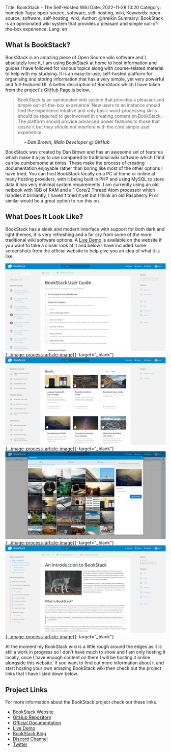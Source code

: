 Title: BookStack - The Self-Hosted Wiki 
Date: 2022-11-28 10:20
Category: homelab
Tags: open-source, software, self-hosting, wiki,
Keywords: open-source, software, self-hosting, wiki,
Author: @hreikin
Summary: BookStack is an opinionated wiki system that provides a pleasant and simple out-of-the-box experience.
Lang: en

## What Is BookStack?

BookStack is an amazing piece of Open Source wiki software and I absolutely love it, I am using BookStack at home to host information and guides I have followed for various topics along with course-related material to help with my studying. It is an easy-to-use, self-hosted platform for organising and storing information that has a very simple, yet very powerful and full-featured UI. A better description of BookStack which I have taken from the project's [GitHub Page](https://github.com/BookStackApp/BookStack) is below.

>BookStack is an opinionated wiki system that provides a pleasant and simple out-of-the-box experience. New users to an instance should find the experience intuitive and only basic word-processing skills should be required to get involved in creating content on BookStack. The platform should provide advanced power features to those that desire it but they should not interfere with the core simple user experience.
>
> &nbsp;&nbsp;&nbsp;&nbsp; **<cite>&ndash; Dan Brown, Main Developer @ GitHub</cite>**

BookStack was created by Dan Brown and has an awesome set of features which make it a joy to use compared to traditional wiki software which I find can be cumbersome at times. These make the process of creating documentation enjoyable rather than boring like most of the other options I have tried. You can host BookStack locally on a PC at home or online at many hosting providers, with it being built in PHP and using MySQL to store data it has very minimal system requirements. I am currently using an old netbook with 1GB of RAM and a 1 Core/2 Thread Atom processor which handles it brilliantly, I haven't tried it yet but I think an old Raspberry Pi or similar would be a great option to run this on.

## What Does It Look Like?

BookStack has a sleek and modern interface with support for both dark and light themes, it is very refreshing and a far cry from some of the more traditional wiki software options. A [Live Demo](https://demo.bookstackapp.com/login?email=admin@example.com&password=password) is available on the website if you want to take a closer look at it and below I have included some screenshots from the official website to help give you an idea of what it is like.

[![bookstack-book-overview-1977x1080](images/bookstack-book-overview-1977x1080.png){: .image-process-article-image}](images/bookstack-book-overview-1977x1080.png){: target="_blank"}
[![bookstack-books-view-1977x1080](images/bookstack-books-view-1977x1080.png){: .image-process-article-image}](images/bookstack-books-view-1977x1080.png){: target="_blank"}
[![bookstack-image-manager-1977x1080](images/bookstack-image-manager-1977x1080.png){: .image-process-article-image}](images/bookstack-image-manager-1977x1080.png){: target="_blank"}
[![bookstack-page-view-1977x1080](images/bookstack-page-view-1977x1080.png){: .image-process-article-image}](images/bookstack-page-view-1977x1080.png){: target="_blank"}

At the moment my BookStack wiki is a little rough around the edges as it is still a work in progress so I don't have much to show and I am only hosting it locally, once I have enough content on there I will be hosting it online alongside this website. If you want to find out more information about it and start hosting your own amazing BookStack wiki then check out the project links that I have listed down below.

## Project Links

For more information about the BookStack project check out these links.

- [BookStack Website](https://www.bookstackapp.com/)
- [GitHub Repository](https://github.com/BookStackApp/BookStack)
- [Official Documentation](https://www.bookstackapp.com/docs)
- [Live Demo](https://demo.bookstackapp.com/login?email=admin@example.com&password=password)
- [BookStack Blog](https://www.bookstackapp.com/blog)
- [Discord Channel](https://discord.gg/ztkBqR2)
- [Twitter](https://twitter.com/bookstack_app)
